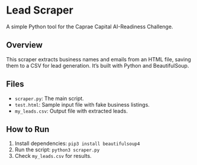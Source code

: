 # Lead Scraper
A simple Python tool for the Caprae Capital AI-Readiness Challenge.

## Overview
This scraper extracts business names and emails from an HTML file, saving them to a CSV for lead generation. It’s built with Python and BeautifulSoup.

## Files
- `scraper.py`: The main script.
- `test.html`: Sample input file with fake business listings.
- `my_leads.csv`: Output file with extracted leads.

## How to Run
1. Install dependencies: `pip3 install beautifulsoup4`
2. Run the script: `python3 scraper.py`
3. Check `my_leads.csv` for results.

